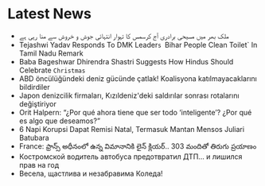 # Latest News
-  ملک بھر میں مسیحی برادری آج کرسمس کا تہوار انتہائی جوش و خروش سے منا رہی ہے
-  Tejashwi Yadav Responds To DMK Leader`s `Bihar People Clean Toilet` In Tamil Nadu Remark
-  Baba Bageshwar Dhirendra Shastri Suggests How Hindus Should Celebrate `Christmas`
-  ABD öncülüğündeki deniz gücünde çatlak! Koalisyona katılmayacaklarını bildirdiler
-  Japon denizcilik firmaları, Kızıldeniz'deki saldırılar sonrası rotalarını değiştiriyor
-  Orit Halpern: “¿Por qué ahora tiene que ser todo ‘inteligente’? ¿Por qué es algo que deseamos?”
-  6 Napi Korupsi Dapat Remisi Natal, Termasuk Mantan Mensos Juliari Batubara
-  France: ఫ్రాన్స్ అధీనంలో ఉన్న విమానానికి లైన్ క్లియర్.. 303 మందితో తిరుగు ప్రయాణం
-  Костромской водитель автобуса предотвратил ДТП… и лишился прав на год
-  Весела, щастлива и незабравима Коледа!
